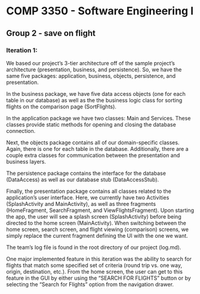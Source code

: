 # COMP 3350 - Software Engineering I
## Group 2 - save on flight

### Iteration 1:
We based our project’s 3-tier architecture off of the sample project’s architecture (presentation, business, and 
persistence). So, we have the same five packages: application, business, objects, persistence, and presentation.
 
In the business package, we have five data access objects (one for each table in our database) as well as the the 
business logic class for sorting flights on the comparison page (SortFlights).
 
In the application package we have two classes: Main and Services. These classes provide static methods for opening
 and closing the database connection.
 
Next, the objects package contains all of our domain-specific classes. Again, there is one for each table in the 
database. Additionally, there are a couple extra classes for communication between the presentation and business 
layers.
 
The persistence package contains the interface for the database (DataAccess) as well as our database stub 
(DataAccessStub).
 
Finally, the presentation package contains all classes related to the application’s user interface. Here, we currently
 have two Activities (SplashActivity and MainActivity), as well as three fragments (HomeFragment, SearchFragment, and 
 ViewFlightsFragment). Upon starting the app, the user will see a splash screen (SplashActivity) before being directed 
 to the home screen (MainActivity). When switching between the home screen, search screen, and flight viewing 
 (comparison) screens, we simply replace the current fragment defining the UI with the one we want.
 
The team’s log file is found in the root directory of our project (log.md). 
 
One major implemented feature in this iteration was the ability to search for flights that match some specified set 
of criteria (round trip vs. one way, origin, destination, etc.). From the home screen, the user can get to this feature
 in the GUI by either using the “SEARCH FOR FLIGHTS” button or by selecting the “Search for Flights” option from the 
 navigation drawer. 
